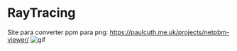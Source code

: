 # RayTracing
Site para converter ppm para png:
https://paulcuth.me.uk/projects/netpbm-viewer/
![gif](https://user-images.githubusercontent.com/93406483/235257128-7ab983df-6925-4cbb-9821-e8472c5df486.gif)
